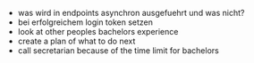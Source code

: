 - was wird in endpoints asynchron ausgefuehrt und was nicht?
- bei erfolgreichem login token setzen
- look at other peoples bachelors experience
- create a plan of what to do next
- call secretarian because of the time limit for bachelors